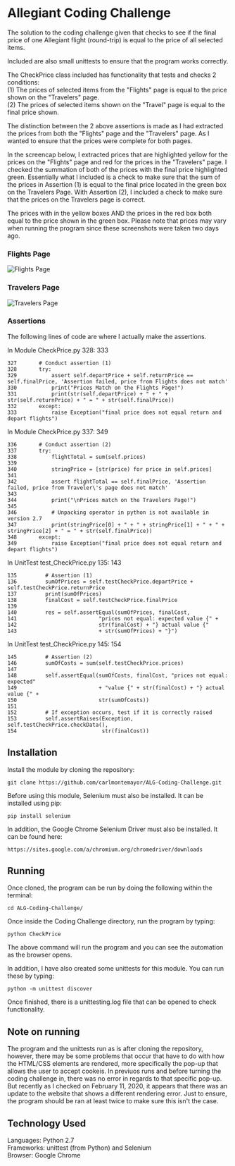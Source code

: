 # Allegiant Coding Challenge 

The solution to the coding challenge given that checks to see if the final price of 
one Allegiant flight (round-trip) is equal to the price of all selected items. 

Included are also small unittests to ensure that the program works correctly.

The CheckPrice class included has functionality that tests and checks 2 conditions:\
    (1) The prices of selected items from the "Flights" page is equal to the price
        shown on the "Travelers" page.  \
    (2) The prices of selected items shown on the "Travel" page is equal to the 
        final price shown.

The distinction between the 2 above assertions is made as I had extracted the prices
from both the "Flights" page and the "Travelers" page. As I wanted to ensure that 
the prices were complete for both pages.

In the screencap below, I extracted prices that are highlighted yellow for the prices on 
the "Flights" page and red for the prices in the "Travelers" page. I checked the 
summation of both of the prices with the final price highlighted green. Essentially what 
I included is a check to make sure that the sum of the prices in Assertion (1) is equal
to the final price located in the green box on the Travelers Page. With Assertion (2), I included
a check to make sure that the prices on the Travelers page is correct.

The prices with in the yellow boxes AND the prices in the red box both equal to the price shown in 
the green box. Please note that prices may vary when running the program since these screenshots were
taken two days ago.

### Flights Page 
![Flights Page](https://github.com/carlmontemayor/AllegaintCodingChallenge/blob/master/screenshots%20(referenced%20in%20README.md)/Flights%20Page.png)

### Travelers Page
![Travelers Page](https://github.com/carlmontemayor/AllegaintCodingChallenge/blob/master/screenshots%20(referenced%20in%20README.md)/Traveler's%20Page.png)

### Assertions
The following lines of code are where I actually make the assertions.


In Module CheckPrice.py 328: 333
```
327       # Conduct assertion (1)
328       try:
329           assert self.departPrice + self.returnPrice == self.finalPrice, 'Assertion failed, price from Flights does not match'
330           print("Prices Match on the Flights Page!")
331           print(str(self.departPrice) + " + " + str(self.returnPrice) + " = " + str(self.finalPrice))
332       except:
333           raise Exception("final price does not equal return and depart flights")
```

In Module CheckPrice.py 337: 349
```
336       # Conduct assertion (2)
337       try:
338           flightTotal = sum(self.prices)
339       
340           stringPrice = [str(price) for price in self.prices]
341           
342           assert flightTotal == self.finalPrice, 'Assertion failed, price from Traveler\'s page does not match'
343 
344           print("\nPrices match on the Travelers Page!")
345 
346           # Unpacking operator in python is not available in version 2.7
347           print(stringPrice[0] + " + " + stringPrice[1] + " + " + stringPrice[2] + " = " + str(self.finalPrice))
348       except:
349           raise Exception("final price does not equal return and depart flights")
```

In UnitTest test_CheckPrice.py 135: 143
```
135         # Assertion (1)
136         sumOfPrices = self.testCheckPrice.departPrice + self.testCheckPrice.returnPrice
137         print(sumOfPrices)
138         finalCost = self.testCheckPrice.finalPrice
139 
140         res = self.assertEqual(sumOfPrices, finalCost,
141                          "prices not equal: expected value {" +
142                          str(finalCost) + "} actual value {"
143                          + str(sumOfPrices) + "}")
```

In UnitTest test_CheckPrice.py 145: 154
```
145         # Assertion (2)
146         sumOfCosts = sum(self.testCheckPrice.prices)
147 
148         self.assertEqual(sumOfCosts, finalCost, "prices not equal: expected"
149                          + "value {" + str(finalCost) + "} actual value {" +
150                          str(sumOfCosts))
151 
152         # If exception occurs, test if it is correctly raised
153         self.assertRaises(Exception, self.testCheckPrice.checkData(), 
154                           str(finalCost))
```

## Installation

Install the module by cloning the repository:
```
git clone https://github.com/carlmontemayor/ALG-Coding-Challenge.git
```

Before using this module, Selenium must also be installed. It can be installed using pip:
```
pip install selenium
```


In addition, the Google Chrome Selenium Driver must also be installed. It can be found here:
```
https://sites.google.com/a/chromium.org/chromedriver/downloads
```

## Running

Once cloned, the program can be run by doing the following within the terminal:
```
cd ALG-Coding-Challenge/
```

Once inside the Coding Challenge directory, run the program by typing:
```
python CheckPrice
```
The above command will run the program and you can see the automation as the browser 
opens.

In addition, I have also created some unittests for this module. You can run these by
typing:
```
python -m unittest discover
```

Once finished, there is a unittesting.log file that can be opened to check functionality.

## Note on running
The program and the unittests run as is after cloning the repository, however, there may be some problems that occur
that have to do with how the HTML/CSS elements are rendered, more specifically the pop-up that allows the user to accept cookeis. In previuos runs and before turning the coding challenge in, there was no error in regards to that specific pop-up. But recently as I checked on February 11, 2020, it appears that there was an update to the website that shows a different rendering error.  Just to ensure, the program should be ran
at least twice to make sure this isn't the case.

## Technology Used
Languages: Python 2.7\
Frameworks: unittest (from Python) and Selenium\
Browser: Google Chrome
